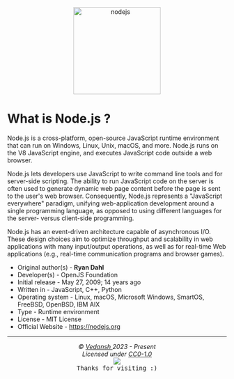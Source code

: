 <div align="center">
    <img
        src="https://cdn.jsdelivr.net/gh/offensive-vk/Icons@master/nodejs/nodejs-original.svg"
        height=200
        width=200
        alt="nodejs"
    >
</div>

# **What is Node.js** ?

Node.js is a cross-platform, open-source JavaScript runtime environment that can run on Windows, Linux, Unix, macOS, and more. Node.js runs on the V8 JavaScript engine, and executes JavaScript code outside a web browser.

Node.js lets developers use JavaScript to write command line tools and for server-side scripting. The ability to run JavaScript code on the server is often used to generate dynamic web page content before the page is sent to the user's web browser. Consequently, Node.js represents a "JavaScript everywhere" paradigm, unifying web-application development around a single programming language, as opposed to using different languages for the server- versus client-side programming.

Node.js has an event-driven architecture capable of asynchronous I/O. These design choices aim to optimize throughput and scalability in web applications with many input/output operations, as well as for real-time Web applications (e.g., real-time communication programs and browser games).

- Original author(s) - **Ryan Dahl**
- Developer(s) - OpenJS Foundation
- Initial release - May 27, 2009; 14 years ago
- Written in - JavaScript, C++, Python
- Operating system -  Linux, macOS, Microsoft Windows, SmartOS, FreeBSD, OpenBSD, IBM AIX
- Type - Runtime environment
- License - MIT License
- Official Website - <https://nodejs.org>

***

<p align="center">
  <i>&copy; <a href="https://github.com/offensive-vk/">Vedansh </a> 2023 - Present</i><br>
  <i>Licensed under <a href="https://github.com/offensive-vk/UntilEverything#CC0-1.0-1-ov-file">CC0-1.0</a></i><br>
  <a href="https://github.com/npm-run-test"><img src="https://i.ibb.co/4KtpYxb/octocat-clean-mini.png" /></a><br>
  <kbd>Thanks for visiting :)</kbd>
</p>
